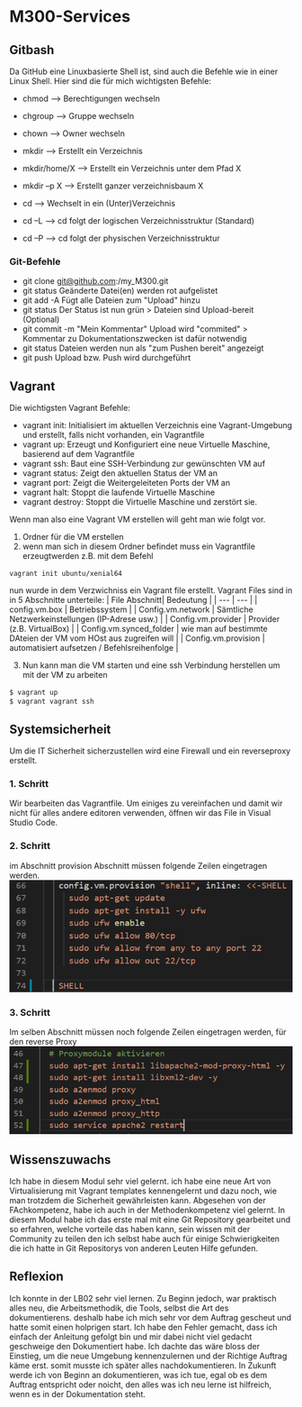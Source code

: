 # M300-Services

## Gitbash

Da GitHub eine Linuxbasierte Shell ist, sind auch die Befehle wie in einer Linux Shell. Hier sind die für mich wichtigsten Befehle:

* chmod --> Berechtigungen wechseln
* chgroup --> 		Gruppe wechseln
* chown	-->	Owner wechseln

* mkdir	-->	Erstellt ein Verzeichnis
* mkdir/home/X -->	Erstellt ein Verzeichnis unter dem Pfad X
* mkdir –p X --> 		Erstellt ganzer verzeichnisbaum X
* cd --> Wechselt in ein (Unter)Verzeichnis
* cd –L	-->	cd folgt der logischen Verzeichnisstruktur (Standard)
* cd –P	-->	cd folgt der physischen Verzeichnisstruktur

### Git-Befehle

*  git clone git@github.com:<Ihr Name>/my_M300.git
*  git status                       Geänderte Datei(en) werden rot aufgelistet
*  git add -A                      Fügt alle Dateien zum "Upload" hinzu
*  git status                      Der Status ist nun grün > Dateien sind Upload-bereit (Optional) 
*  git commit -m "Mein Kommentar"  Upload wird "commited" > Kommentar zu Dokumentationszwecken ist dafür notwendig
*  git status                      Dateien werden nun als "zum Pushen bereit" angezeigt
*  git push                        Upload bzw. Push wird durchgeführt

## Vagrant

Die wichtigsten Vagrant Befehle:

* vagrant init:       Initialisiert im aktuellen Verzeichnis eine Vagrant-Umgebung und erstellt, falls nicht vorhanden, ein Vagrantfile
* vagrant up:         Erzeugt und Konfiguriert eine neue Virtuelle Maschine, basierend auf dem Vagrantfile
* vagrant ssh:        Baut eine SSH-Verbindung zur gewünschten VM auf
* vagrant status:     Zeigt den aktuellen Status der VM an
* vagrant port:       Zeigt die Weitergeleiteten Ports der VM an
* vagrant halt:       Stoppt die laufende Virtuelle Maschine
* vagrant destroy:    Stoppt die Virtuelle Maschine und zerstört sie.

Wenn man also eine Vagrant VM erstellen will geht man wie folgt vor.

1. Ordner für die VM erstellen
2. wenn man sich in diesem Ordner befindet muss ein Vagrantfile erzeugtwerden z.B. mit dem Befehl 
```
vagrant init ubuntu/xenial64  
```
nun wurde in dem Verzwichniss ein Vagrant file erstellt. Vagrant Files sind in in 5 Abschnitte unterteile:
| File Abschnitt| Bedeutung |
| --- | --- |
| config.vm.box | Betriebssystem |
| Config.vm.network | Sämtliche Netzwerkeinstellungen (IP-Adrese usw.) |
| Config.vm.provider | Provider (z.B. VirtualBox) |
| Config.vm.synced_folder | wie man auf bestimmte DAteien der VM vom HOst aus zugreifen will |
|  Config.vm.provision | automatisiert aufsetzen / Befehlsreihenfolge |

3. Nun kann man die VM starten und eine ssh Verbindung herstellen um mit der VM zu arbeiten
```
$ vagrant up
$ vagrant vagrant ssh
```

## Systemsicherheit
Um die IT Sicherheit sicherzustellen wird eine Firewall und ein reverseproxy erstellt.

### 1. Schritt
Wir bearbeiten das Vagrantfile. Um einiges zu vereinfachen und damit wir nicht für alles andere editoren verwenden, öffnen wir das File in Visual Studio Code.

### 2. Schritt
im Abschnitt provision Abschnitt müssen folgende Zeilen eingetragen werden.
![Bild zu ufw Rules](https://github.com/petritajdari/M300-Services/blob/master/Images/ufw_rules.PNG "Bild zu ufw Rules")
### 3. Schritt
Im selben Abschnitt müssen noch folgende Zeilen eingetragen werden, für den reverse Proxy
![Bild zu proxy aktivierung](https://github.com/petritajdari/M300-Services/blob/master/Images/proxy.PNG "Bild zu proxy aktivierung")

## Wissenszuwachs
Ich habe in diesem Modul sehr viel gelernt. ich habe eine neue Art von Virtualisierung mit Vagrant templates kennengelernt und dazu noch, wie man trotzdem die Sicherheit gewährleisten kann. Abgesehen von der FAchkompetenz, habe ich auch in der Methodenkompetenz viel gelernt. In diesem Modul habe ich das erste mal mit eine Git Repository gearbeitet und so erfahren, welche vorteile das haben kann, sein wissen mit der Community zu teilen den ich selbst habe auch für einige Schwierigkeiten die ich hatte in Git Repositorys von anderen Leuten Hilfe gefunden.

## Reflexion
Ich konnte in der LB02 sehr viel lernen. Zu Beginn jedoch, war praktisch alles neu, die Arbeitsmethodik, die Tools, selbst die Art des dokumentierens. deshalb habe ich mich sehr vor dem Auftrag gescheut und hatte somit einen holprigen start. Ich habe den Fehler gemacht, dass ich einfach der Anleitung gefolgt bin und mir dabei nicht viel gedacht geschweige den Dokumentiert habe. Ich dachte das wäre bloss der Einstieg, um die neue Umgebung kennenzulernen und der Richtige Auftrag käme erst. somit musste ich später alles nachdokumentieren. In Zukunft werde ich von Beginn an dokumentieren, was ich tue, egal ob es dem Auftrag entspricht oder noicht, den alles was ich neu lerne ist hilfreich, wenn es in der Dokumentation steht.